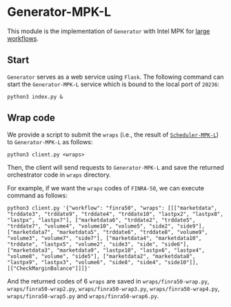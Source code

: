# Generator-MPK-L

This module is the implementation of `Generator` with Intel MPK for [large workflows](https://github.com/ykiauz/Chiron/blob/main/Scheduler/mpk-l/README.md).

## Start
`Generator` serves as a web service using `Flask`. The following command can start the `Generator-MPK-L` service which is bound to the local port of `20236`:
```
python3 index.py &
```

## Wrap code
We provide a script to submit the `wraps` (i.e., the result of [`Scheduler-MPK-L`](https://github.com/ykiauz/Chiron/blob/main/Scheduler/mpk-l/README.md)) to `Generator-MPK-L` as follows:
```
python3 client.py <wraps>
```
Then, the client will send requests to `Generator-MPK-L` and save the returned orchestrator code in `wraps` directory.

For example, if we want the `wraps` codes of `FINRA-50`, we can execute command as follows:
```
python3 client.py '{"workflow": "finra50", "wraps": [[["marketdata", "trddate3", "trddate9", "trddate4", "trddate10", "lastpx2", "lastpx8", "lastpx", "lastpx7"], ["marketdata6", "trddate2", "trddate5", "trddate7", "volume4", "volume10", "volume5", "side2", "side9"], ["marketdata7", "marketdata5", "trddate6", "trddate8", "volume9", "volume3", "volume7", "side7"], ["marketdata4", "marketdata10", "trddate", "lastpx5", "volume2", "side3", "side", "side6"], ["marketdata3", "marketdata9", "lastpx10", "lastpx6", "lastpx4", "volume8", "volume", "side5"], ["marketdata2", "marketdata8", "lastpx9", "lastpx3", "volume6", "side8", "side4", "side10"]], [["CheckMarginBalance"]]]}'
```
And the returned codes of 6 `wraps` are saved in `wraps/finra50-wrap.py`, `wraps/finra50-wrap2.py`, `wraps/finra50-wrap3.py`, `wraps/finra50-wrap4.py`, `wraps/finra50-wrap5.py` and `wraps/finra50-wrap6.py`.